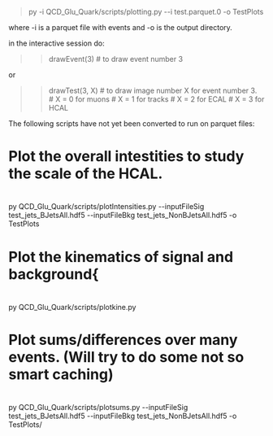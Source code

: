 
> py -i QCD_Glu_Quark/scripts/plotting.py --i test.parquet.0 -o TestPlots

where -i is a parquet file with events and -o is the output directory.

in the interactive session do:

>> drawEvent(3)  # to draw event number 3

or 

>> drawTest(3, X)  # to draw image number X for event number 3.  
                   # X = 0 for muons 
                   # X = 1 for tracks
                   # X = 2 for ECAL
                   # X = 3 for HCAL 




The following scripts have not yet been converted to run on parquet files:

#
# Plot the overall intestities to study the scale of the HCAL. 
#

 py QCD_Glu_Quark/scripts/plotIntensities.py --inputFileSig test_jets_BJetsAll.hdf5 --inputFileBkg test_jets_NonBJetsAll.hdf5 -o TestPlots

#
#  Plot the kinematics of signal and background{
#

 py QCD_Glu_Quark/scripts/plotkine.py

#
#  Plot sums/differences over many events. (Will try to do some not so smart caching) 
#

py QCD_Glu_Quark/scripts/plotsums.py --inputFileSig test_jets_BJetsAll.hdf5 --inputFileBkg test_jets_NonBJetsAll.hdf5 -o TestPlots/

